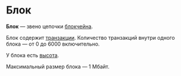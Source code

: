 # Блок

**Блок** — звено цепочки [блокчейна](/ru/blockchain/blockchain).

Блок содержит [транзакции](/ru/blockchain/transaction). Количество транзакций внутри одного блока — от 0 до 6000 включительно.

У блока есть [высота](/ru/blockchain/block/block-height).

Максимальный размер блока — 1 Мбайт.
